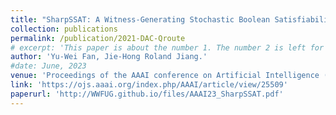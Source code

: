 ```yaml
---
title: "SharpSSAT: A Witness-Generating Stochastic Boolean Satisfiability Solver"
collection: publications
permalink: /publication/2021-DAC-Qroute
# excerpt: 'This paper is about the number 1. The number 2 is left for future work.'
author: 'Yu-Wei Fan, Jie-Hong Roland Jiang.'
#date: June, 2023
venue: 'Proceedings of the AAAI conference on Artificial Intelligence (AAAI), 2023'
link: 'https://ojs.aaai.org/index.php/AAAI/article/view/25509'
paperurl: 'http://WWFUG.github.io/files/AAAI23_SharpSSAT.pdf'
---
```

<!-- This paper is about the number 1. The number 2 is left for future work. -->

